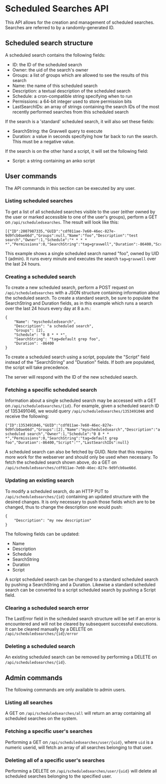 # Scheduled Searches API

This API allows for the creation and management of scheduled searches. Searches are referred to by a randomly-generated ID.

## Scheduled search structure

A scheduled search contains the following fields:

* ID: the ID of the scheduled search
* Owner: the uid of the search's owner
* Groups: a list of groups which are allowed to see the results of this search
* Name: the name of this scheduled search
* Description: a textual description of the scheduled search
* Schedule: a cron-compatible string specifying when to run
* Permissions: a 64-bit integer used to store permission bits
* LastSearchIDs: an array of strings containing the search IDs of the most recently performed searches from this scheduled search

If the search is a 'standard' scheduled search, it will also set these fields:

* SearchString: the Gravwell query to execute
* Duration: a value in seconds specifying how far back to run the search. This must be a negative value.

If the search is on the other hand a script, it will set the following field:

* Script: a string containing an anko script

## User commands

The API commands in this section can be executed by any user.

### Listing scheduled searches

To get a list of all scheduled searches visible to the user (either owned by the user or marked accessible to one of the user's groups), perform a GET on `/api/scheduledsearches`. The result will look like this:

```
[{"ID":2007987335,"GUID":"cdf011ae-7e60-46ec-827e-9d9fcb0ae66d","Groups":null,"Name":"foo","Description":"test search","Owner":1,"Schedule":"* * * * *","Permissions":0,"SearchString":"tag=gravwell","Duration":-86400,"Script":"","LastSearchIDs":null}]
```

This example shows a single scheduled search named "foo", owned by UID 1 (admin). It runs every minute and executes the search `tag=gravwell` over the last 24 hours.

### Creating a scheduled search

To create a new scheduled search, perform a POST request on `/api/scheduledsearches` with a JSON structure containing information about the scheduled search. To create a standard search, be sure to populate the SearchString and Duration fields, as in this example which runs a search over the last 24 hours every day at 8 a.m.:

```
{
	"Name": "myscheduledsearch",
	"Description": "a scheduled search",
	"Groups": [2],
	"Schedule": "0 8 * * *",
	"SearchString": "tag=default grep foo",
	"Duration": -86400
}
```

To create a scheduled search using a script, populate the "Script" field instead of the "SearchString" and "Duration" fields. If both are populated, the script will take precedence.

The server will respond with the ID of the new scheduled search.

### Fetching a specific scheduled search

Information about a single scheduled search may be accessed with a GET on `/api/scheduledsearches/{id}`. For example, given a scheduled search ID of 1353491046, we would query `/api/scheduledsearches/1353491046` and receive the following:

```
{"ID":1353491046,"GUID":"cdf011ae-7e60-46ec-827e-9d9fcb0ae66d","Groups":[2],"Name":"myscheduledsearch","Description":"a scheduled search","Owner":1,"Schedule":"0 8 * * *","Permissions":0,"SearchString":"tag=default grep foo","Duration":-86400,"Script":"","LastSearchIDs":null}
```

A scheduled search can also be fetched by GUID. Note that this requires more work for the webserver and should only be used when necessary. To fetch the scheduled search shown above, do a GET on `/api/scheduledsearches/cdf011ae-7e60-46ec-827e-9d9fcb0ae66d`.

### Updating an existing search

To modify a scheduled search, do an HTTP PUT to `/api/scheduledsearches/{id}` containing an updated structure with the desired changes. It is only necessary to push those fields which are to be changed, thus to change the description one would push:

```
{
	"Description": "my new description"
}
```

The following fields can be updated:

* Name
* Description
* Schedule
* SearchString
* Duration
* Script

A script scheduled search can be changed to a standard scheduled search by pushing a SearchString and a Duration. Likewise a standard scheduled search can be converted to a script scheduled search by pushing a Script field.

### Clearing a scheduled search error

The LastError field in the scheduled search structure will be set if an error is encountered and will not be cleared by subsequent successful executions. It can be cleared manually by a DELETE on `/api/scheduledsearches/{id}/error`

### Deleting a scheduled search

An existing scheduled search can be removed by performing a DELETE on `/api/scheduledsearches/{id}`.

## Admin commands

The following commands are only available to admin users.

### Listing all searches

A GET on `/api/scheduledsearches/all` will return an array containing all scheduled searches on the system.

### Fetching a specific user's searches

Performing a GET on `/api/scheduledsearches/user/{uid}`, where `uid` is a numeric userid, will fetch an array of all searches belonging to that user.

### Deleting all of a specific user's searches

Performing a DELETE on `/api/scheduledsearches/user/{uid}` will delete all scheduled searches belonging to the specified user.
